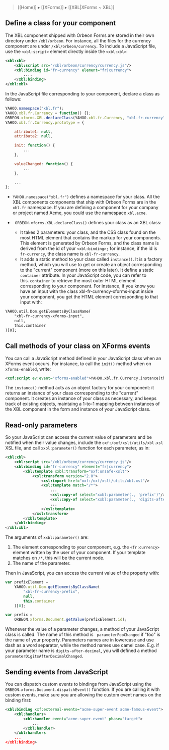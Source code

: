> [[Home]] ▸ [[XForms]] ▸ [[XBL|XForms ~ XBL]]

## Define a class for your component

The XBL component shipped with Orbeon Forms are stored in their own directory under `/xbl/orbeon`. For instance, all the files for the currency component are under `/xbl/orbeon/currency`. To include a JavaScript file, use the `<xbl:script>` element directly inside the `<xbl:xbl>`:

```xml
<xbl:xbl>
    <xbl:script src="/xbl/orbeon/currency/currency.js"/>
    <xbl:binding id="fr-currency" element="fr|currency">
        ....
    </xbl:binding>
</xbl:xbl>
```

In the JavaScript file corresponding to your component, declare a class as follows:

```javascript
YAHOO.namespace("xbl.fr");
YAHOO.xbl.fr.Currency = function() {};
ORBEON.xforms.XBL.declareClass(YAHOO.xbl.fr.Currency, "xbl-fr-currency");
YAHOO.xbl.fr.Currency.prototype = {

    attribute1: null,
    attribute2: null,

    init: function() {
        ...
    },

    valueChanged: function() {
        ...
    },

    ...
};
```

* `YAHOO.namespace("xbl.fr")` defines a namespace for your class. All the XBL components components that ship with Orbeon Forms are in the `xbl.fr` namespace. If you are defining a component for your company or project named Acme, you could use the namespace `xbl.acme`.

* ` ORBEON.xforms.XBL.declareClass()` defines your class as an XBL class:
    * It takes 2 parameters: your class, and the CSS class found on the most HTML element that contains the markup for your components. This element is generated by Orbeon Forms, and the class name is derived from the id of your `<xbl:binding>;` for instance, if the id is `fr-currency`, the class name is `xbl-fr-currency`.
    * It adds a static method to your class called `instance()`. It is a factory method, which you will use to get or create an object corresponding to the "current" component (more on this later).
It define a static `container` attribute. In your JavaScript code, you can refer to this`.container` to retrieve the most outer HTML element corresponding to your component. For instance, if you know you have an input with the class xbl-fr-currency-xforms-input inside your component, you get the HTML element corresponding to that input with:

```xml
YAHOO.util.Dom.getElementsByClassName(
    "xbl-fr-currency-xforms-input",
    null,
    this.container
)[0];
```

## Call methods of your class on XForms events

You can call a JavaScript method defined in your JavaScript class when an XForms event occurs. For instance, to call the `init()` method when on `xforms-enabled`, write:

```xml
<xxf:script ev:event="xforms-enabled">YAHOO.xbl.fr.Currency.instance(this).init();</xxf:script>
```

The `instance()` method acts as an object factory for your component: it returns an instance of your class corresponding to the "current" component. It creates an instance of your class as necessary, and keeps track of existing objects, maintaing a 1-to-1 mapping between instances of the XBL component in the form and instance of your JavaScript class.

## Read-only parameters

So your JavaScript can access the current value of parameters and be notified when their value changes, include the `oxf:/oxf/xslt/utils/xbl.xsl` XSL file, and call `xxbl:parameter()` function for each parameter, as in:

```xml
<xbl:xbl>
    <xbl:script src="/xbl/orbeon/currency/currency.js"/>
    <xbl:binding id="fr-currency" element="fr|currency">
        <xbl:template xxbl:transform="oxf:unsafe-xslt">
            <xsl:transform version="2.0">
                <xsl:import href="oxf:/oxf/xslt/utils/xbl.xsl"/>
                <xsl:template match="/*">
                    ...
                    <xsl:copy-of select="xxbl:parameter(., 'prefix')"/>
                    <xsl:copy-of select="xxbl:parameter(., 'digits-after-decimal')"/>
                    ...
                </xsl:template>
            </xsl:transform>
        </xbl:template>
    </xbl:binding>
</xbl:xbl>
```

The arguments of `xxbl:parameter()` are:

1. The element corresponding to your component, e.g. the `<fr:currency>` element written by the user of your component. If your template matches on `/*`, this will be the current node.
2. The name of the parameter.

Then in JavaScript, you can access the current value of the property with:

```javascript
var prefixElement =
    YAHOO.util.Dom.getElementsByClassName(
        "xbl-fr-currency-prefix",
        null,
        this.container
    )[0];

var prefix =
    ORBEON.xforms.Document.getValue(prefixElement.id);
```

Whenever the value of a parameter changes, a method of your JavaScript class is called. The name of this method is ` parameterFooChanged` if "foo" is the name of your property. Parameters names are in lowercase and use dash as a word separator, while the method names use camel case. E.g. if your parameter name is `digits-after-decimal`, you will defined a method `parameterDigitsAfterDecimalChanged`.

## Sending events from JavaScript

You can dispatch custom events to bindings from JavaScript using the `ORBEON.xforms.Document.dispatchEvent()` function. If  you are calling it with custom events, make sure you are allowing the custom event names on the binding first:

```xml
<xbl:binding xxf:external-events="acme-super-event acme-famous-event">
    <xbl:handlers>
        <xbl:handler event="acme-super-event" phase="target">
            ...
        </xbl:handler>
    </xbl:handlers
    ...
</xbl:binding>
```